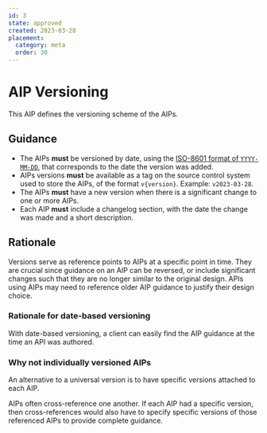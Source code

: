 ```yaml
---
id: 3
state: approved
created: 2023-03-28
placement:
  category: meta
  order: 30
---
```


# AIP Versioning

This AIP defines the versioning scheme of the AIPs.

## Guidance

- The AIPs **must** be versioned by date, using the [ISO-8601 format of
  `YYYY-MM-DD`](https://www.w3.org/TR/NOTE-datetime), that corresponds to the
  date the version was added.
- AIPs versions **must** be available as a tag on the source control system used
  to store the AIPs, of the format `v{version}`. Example: `v2023-03-28`.
- The AIPs **must** have a new version when there is a significant change to one
  or more AIPs.
- Each AIP **must** include a changelog section, with the date the change was
  made and a short description.

## Rationale

Versions serve as reference points to AIPs at a specific point in time. They are
crucial since guidance on an AIP can be reversed, or include significant changes
such that they are no longer similar to the original design. APIs using AIPs may
need to reference older AIP guidance to justify their design choice.

### Rationale for date-based versioning

With date-based versioning, a client can easily find the AIP guidance at the
time an API was authored.

### Why not individually versioned AIPs

An alternative to a universal version is to have specific versions attached to
each AIP.

AIPs often cross-reference one another. If each AIP had a specific version, then
cross-references would also have to specify specific versions of those
referenced AIPs to provide complete guidance.